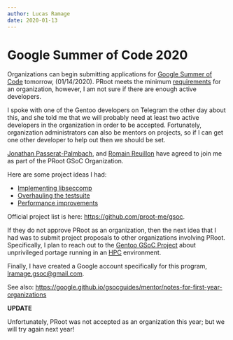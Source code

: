 ```yaml
---
author: Lucas Ramage
date: 2020-01-13
---
```


# Google Summer of Code 2020

Organizations can begin submitting applications for [Google Summer of Code][gsoc] tomorrow, (01/14/2020).
PRoot meets the minimum [requirements][gsoc-terms] for an organization,
however, I am not sure if there are enough active developers.

I spoke with one of the Gentoo developers on Telegram the other day about this, and she told me that
we will probably need at least two active developers in the organization in order to be accepted.
Fortunately, organization administrators can also be mentors on projects, so if I can get one other
developer to help out then we should be set.

[Jonathan Passerat-Palmbach](https://github.com/jopasserat), and [Romain Reuillon](https://github.com/romainreuillon) have agreed
to join me as part of the PRoot GSoC Organization.

Here are some project ideas I had:

- [Implementing libseccomp](https://github.com/proot-me/proot/issues/195)
- [Overhauling the testsuite](https://github.com/proot-me/proot/issues/164)
- [Performance improvements](https://github.com/proot-me/proot/issues/124)

Official project list is here: <https://github.com/proot-me/gsoc>.

If they do not approve PRoot as an organization, then the next idea that I had was to submit
project proposals to other organizations involving PRoot. Specifically, I plan to reach out
to the [Gentoo GSoC Project][gentoo-gsoc] about unprivileged portage running in an [HPC][hpc-wiki] environment.

Finally, I have created a Google account specifically for this program, <lramage.gsoc@gmail.com>.

See also: <https://google.github.io/gsocguides/mentor/notes-for-first-year-organizations>

**UPDATE**

Unfortunately, PRoot was not accepted as an organization this year; but we will try again next year!

[gentoo-gsoc]: https://wiki.gentoo.org/wiki/Google_Summer_of_Code/2019/Ideas/Your_idea_here
[gsoc]: https://summerofcode.withgoogle.com
[gsoc-terms]: https://summerofcode.withgoogle.com/terms/org
[hpc-wiki]: https://en.wikipedia.org/wiki/Supercomputer
